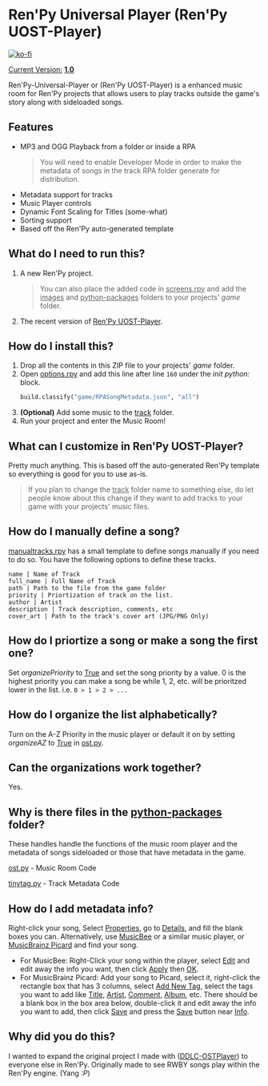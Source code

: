 # Ren'Py Universal Player (Ren'Py UOST-Player)
[![ko-fi](https://www.ko-fi.com/img/githubbutton_sm.svg)](https://ko-fi.com/K3K22K8SU)

<u>Current Version:</u> [**1.0**](https://github.com/GanstaKingofSA/RenPy-Universal-Player/releases/latest)

Ren'Py-Universal-Player or (Ren'Py UOST-Player) is a enhanced music room for Ren'Py projects that allows users to play tracks outside the game's story along with sideloaded songs. 

## Features
* MP3 and OGG Playback from a folder or inside a RPA
  > You will need to enable Developer Mode in order to make the metadata of songs in the track RPA folder generate for distribution.
* Metadata support for tracks
* Music Player controls
* Dynamic Font Scaling for Titles (some-what)
* Sorting support
* Based off the Ren'Py auto-generated template

## What do I need to run this?
1. A new Ren'Py project.
   > You can also place the added code in <u>screens.rpy</u> and add the <u>images</u> and <u>python-packages</u> folders to your projects' *game* folder.
2. The recent version of [Ren'Py UOST-Player](https://github.com/GanstaKingofSA/RenPy-Universal-Player/releases).

## How do I install this?

1. Drop all the contents in this ZIP file to your projects' *game* folder.
2. Open <u>options.rpy</u> and add this line after line `160` under the *init python:* block.
   ```py
   build.classify("game/RPASongMetadata.json", "all")
   ```
3. **(Optional)** Add some music to the <u>track</u> folder.
4. Run your project and enter the Music Room!

## What can I customize in Ren'Py UOST-Player?
Pretty much anything. This is based off the auto-generated Ren'Py template so everything is good for you to use as-is.
> If you plan to change the <u>track</u> folder name to something else, do let people know about this change if they want to add tracks to your game with your projects' music files.

## How do I manually define a song?
<u>manualtracks.rpy</u> has a small template to define songs manually if you need to do so. You have the following options to define these tracks.
```
name | Name of Track
full_name | Full Name of Track
path | Path to the file from the game folder
priority | Priortization of track on the list.
author | Artist
description | Track description, comments, etc
cover_art | Path to the track's cover art (JPG/PNG Only)
```

## How do I priortize a song or make a song the first one?
Set *organizePriority* to <u>True</u> and set the song priority by a value. 0 is the highest priority you can make a song be while 1, 2, etc. will be prioritzed lower in the list. i.e. `0 > 1 > 2 > ...`

## How do I organize the list alphabetically?
Turn on the A-Z Priority in the music player or default it on by setting *organizeAZ* to <u>True</u> in <u>ost.py</u>.

## Can the organizations work together?
Yes.

## Why is there files in the <u>python-packages</u> folder?

These handles handle the functions of the music room player and the metadata of songs sideloaded or those that have metadata in the game.

<u>ost.py</u> - Music Room Code

<u>tinytag.py</u> - Track Metadata Code

## How do I add metadata info?
Right-click your song, Select <u>Properties</u>, go to <u>Details</u>, and fill the blank boxes you can.
Alternatively, use [MusicBee](https://www.getmusicbee.com/) or a similar music player, or [MusicBrainz Picard](https://picard.musicbrainz.org/) and find your song.

- For MusicBee: Right-Click your song within the player, select <u>Edit</u> and edit away the info you want, then click <u>Apply</u> then <u>OK</u>.
- For MusicBrainz Picard: Add your song to Picard, select it, right-click the rectangle box that has 3 columns, select <u>Add New Tag</u>, select the tags you want to add like <u>Title</u>, <u>Artist</u>, <u>Comment</u>, <u>Album</u>, etc. There should be a blank box in the box area below, double-click it and edit away the info you want to add, then click <u>Save</u> and press the <u>Save</u> button near <u>Info</u>.

## Why did you do this?
I wanted to expand the original project I made with ([DDLC-OSTPlayer](https://github.com/GanstaKingofSA/DDLC-OSTPlayer)) to everyone else in Ren'Py. Originally made to see RWBY songs play within the Ren'Py engine. (Yang _:P_)